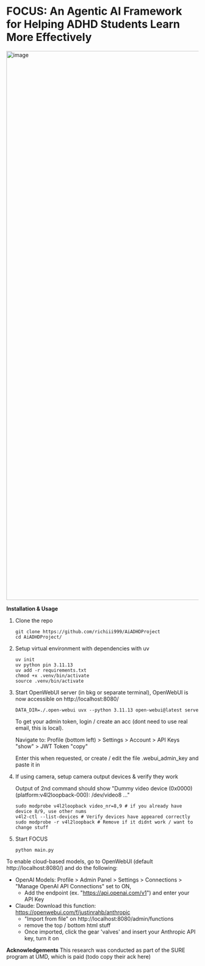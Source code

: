 # **FOCUS**: An Agentic AI Framework for Helping ADHD Students Learn More Effectively

<img width="1803" height="1436" alt="image" src="https://github.com/user-attachments/assets/8f1c171e-f154-495f-a787-d632e45876a2" />

**Installation & Usage**
1. Clone the repo
   ```
   git clone https://github.com/richiii999/AiADHDProject
   cd AiADHDProject/
   ```
2. Setup virtual environment with dependencies with uv
   ```
   uv init
   uv python pin 3.11.13
   uv add -r requirements.txt
   chmod +x .venv/bin/activate
   source .venv/bin/activate
   ```
3. Start OpenWebUI server (in bkg or separate terminal), OpenWebUI is now accessible on http://localhost:8080/
   ```
   DATA_DIR=./.open-webui uvx --python 3.11.13 open-webui@latest serve
   ```
   To get your admin token, login / create an acc (dont need to use real email, this is local).

   Navigate to: Profile (bottom left) > Settings > Account > API Keys "show" > JWT Token "copy"

   Enter this when requested, or create / edit the file .webui_admin_key and paste it in
5. If using camera, setup camera output devices & verify they work

   Output of 2nd command should show "Dummy video device (0x0000) (platform:v4l2loopback-000): /dev/video8 ..."
   ```
   sudo modprobe v4l2loopback video_nr=8,9 # if you already have device 8/9, use other nums
   v4l2-ctl --list-devices # Verify devices have appeared correctly
   sudo modprobe -r v4l2loopback # Remove if it didnt work / want to change stuff
   ```
7. Start FOCUS
   ```
   python main.py
   ```

To enable cloud-based models, go to OpenWebUI (default http://localhost:8080/) and do the following:
- OpenAI Models: Profile > Admin Panel > Settings > Connections > "Manage OpenAI API Connections" set to ON,
   - Add the endpoint (ex. "https://api.openai.com/v1") and enter your API Key
- Claude: Download this function: https://openwebui.com/f/justinrahb/anthropic
  - "Import from file" on http://localhost:8080/admin/functions 
  - remove the top / bottom html stuff
  - Once imported, click the gear 'valves' and insert your Anthropic API key, turn it on

**Acknowledgements** This research was conducted as part of the SURE program at UMD, which is paid (todo copy their ack here)
